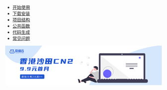 * [开始使用](start/?id=install)
* [下载安装](install/)
* [项目结构](admin/list)
* [公共函数](admin/base)
* [代码生成](crud/)
* [常见问题](help/)

<div class="ew-doc-adv-list">
    <a class="ew-doc-adv-item" href="https://www.zzzyun.com" target="_blank">
        <img src="image/1.png"/>
    </a>
</div>